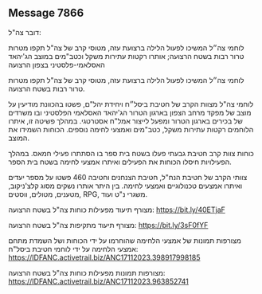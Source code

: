 ## Message 7866

דובר צה"ל:

לוחמי צה״ל המשיכו לפעול הלילה ברצועת עזה, מטוסי קרב של צה"ל תקפו מטרות טרור רבות בשטח הרצועה; אותרו רקטות עתירות משקל וכטב"מים במוצב הג'יהאד האסלאמי-פלסטיני בצפון הרצועה
 
לוחמי צה״ל המשיכו לפעול הלילה ברצועת עזה, מטוסי קרב של צה"ל תקפו מטרות טרור רבות בשטח הרצועה.

לוחמי צה"ל מצוות הקרב של חטיבת ביסל״ח ויחידת יהל"ם, פשטו בהכוונת מודיעין על מוצב של מפקד מרחב הצפון בארגון הטרור הג'יהאד האסלאמי הפלסטיני ובו משרדים של בכירים בארגון הטרור ומפעל לייצור אמל"ח אסטרטגי.
במהלך פשיטה זו, איתרו הלוחמים רקטות עתירות משקל, כטב"מים ואמצעי לחימה נוספים.
הכוחות השמידו את המוצב.

כוחות צוות קרב חטיבת גבעתי פעלו בשטח בית ספר בו הסתתרו פעילי חמאס. במהלך הפעילויות חיסלו הכוחות את הפעילים ואיתרו אמצעי לחימה בשטח בית הספר.

צוותי הקרב של חטיבת הנח"ל, חטיבת הצנחנים וחטיבה 460 פשטו על מספר יעדים ואיתרו אמצעים טכנולוגיים ואמצעי לחימה. בין היתר אותרו נשקים מסוג קלצ'ניקוב, מטענים, מטולים, ווסטים, RPG, משגרי נ"ט ועוד.

מצורף תיעוד מפעילות כוחות צה"ל בשטח הרצועה: https://bit.ly/40ETjaF

מצורף תיעוד מתקיפות צה"ל בשטח הרצועה: https://bit.ly/3sF0fYF

מצורפות תמונות של אמצעי הלחימה שהוחרמו על ידי הכוחות ושל השמדת מתחם אמצעי הלחימה על ידי לוחמי חטיבת ביסל"ח: https://IDFANC.activetrail.biz/ANC17112023.398917998185

מצורפות תמונות מפעילות כוחות צה"ל בשטח הרצועה: https://IDFANC.activetrail.biz/ANC17112023.963852741

